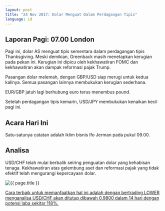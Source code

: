 ```yaml
---
layout: post
title: "24 Nov 2017: Dolar Menguat Dalam Perdagangan Tipis"
language: id
---
```

## Laporan Pagi: 07.00 London

Pagi ini, dolar AS menguat tipis sementara dalam perdagangan tipis Thanksgiving. Meski demikian, Greenback masih menetapkan kerugian pada pekan ini. Kerugian ini dipicu oleh kekhawatiran FOMC dan kekhawatiran akan dampak reformasi pajak Trump.

Pasangan dolar melemah, dengan GBP/USD siap merugi untuk kedua kalinya. Semua pasangan lainnya membukukan kerugian sederhana.

EUR/GBP jatuh lagi berhubung euro terus menembus pound.

Setelah perdagangan tipis kemarin, USD/JPY membukukan kenaikan kecil pagi ini.

## Acara Hari Ini

Satu-satunya catatan adalah iklim bisnis Ifo Jerman pada pukul 09.00.

## Analisa

USD/CHF telah mulai berbalik seiring penguatan dolar yang kehabisan tenaga. Kekhawatiran atas gelembung aset dan reformasi pajak yang tidak efektif telah mengurangi kepercayaan dolar.

<img src="{{ site.url }}/images/nov/id-24-nov-17.png" alt="{{ page.title }}" title="{{ page.title }}">

<a href="%LINK%%?currency=USD&market=forex&underlying=frxUSDCHF&formname=higherlower&duration_amount=14&duration_units=d&expiry_type=duration&amount=10&amount_type=payout&barrier=0.98" target="_blank">Cara terbaik untuk memanfaatkan hal ini adalah dengan bertrading LOWER menganalisa USD/CHF akan ditutup dibawah 0.9800 dalam 14 hari dengan potensi laba sekitar 118%.</a>